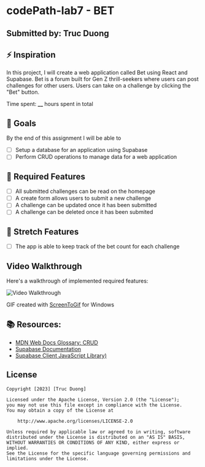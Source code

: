 # codePath-lab7 - BET
## Submitted by: **Truc Duong**

## ⚡️ Inspiration 
In this project, I will create a web application called Bet using React and Supabase. 
Bet is a forum built for Gen Z thrill-seekers where users can post challenges for other users.
Users can take on a challenge by clicking the "Bet" button.

Time spent: **__** hours spent in total

## 🎯 Goals
By the end of this assignment I will be able to
- [ ] Setup a database for an application using Supabase
- [ ] Perform CRUD operations to manage data for a web application

## 👀 Required Features
- [ ] All submitted challenges can be read on the homepage
- [ ] A create form allows users to submit a new challenge
- [ ] A challenge can be updated once it has been submitted
- [ ] A challenge can be deleted once it has been submited

## 🥇 Stretch Features
- [ ] The app is able to keep track of the bet count for each challenge

## Video Walkthrough

Here's a walkthrough of implemented required features:

<img src='' title='Video Walkthrough' width='' alt='Video Walkthrough' />

<!-- Replace this with whatever GIF tool you used! -->
GIF created with [ScreenToGif](https://www.screentogif.com/) for Windows
<!-- Recommended tools:
[Kap](https://getkap.co/) for macOS
[ScreenToGif](https://www.screentogif.com/) for Windows
[peek](https://github.com/phw/peek) for Linux. -->

## 📚 Resources:
- [MDN Web Docs Glossary: CRUD](https://developer.mozilla.org/en-US/docs/Glossary/CRUD)
- [Supabase Documentation](https://supabase.com/docs) 
- [Supabase Client JavaScript Library)](https://supabase.com/docs/reference/javascript/introduction)

## License

    Copyright [2023] [Truc Duong]

    Licensed under the Apache License, Version 2.0 (the "License");
    you may not use this file except in compliance with the License.
    You may obtain a copy of the License at

        http://www.apache.org/licenses/LICENSE-2.0

    Unless required by applicable law or agreed to in writing, software
    distributed under the License is distributed on an "AS IS" BASIS,
    WITHOUT WARRANTIES OR CONDITIONS OF ANY KIND, either express or implied.
    See the License for the specific language governing permissions and
    limitations under the License.

